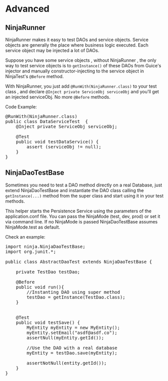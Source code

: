 Advanced
========

NinjaRunner
-----------

NinjaRunner makes it easy to test DAOs and service objects.
Service objects are generally the place where business logic executed.
Each service object may be injected a lot of DAOs.

Suppose you have some service objects ,
without NinjaRunner , the only way to test service objects is to <code>getInstance()</code>
of these DAOs
from Guice's injector and manually constructor-injecting to the service object
in NinjaTest's <code>@Before</code> method.

With NinjaRunner, you just add <code>@RunWith(NinjaRunner.class)</code> to your test class ,
and declare <code>@Inject private ServiceObj serviceObj</code> and you'll get an
injected serviceObj. No more <code>@Before</code> methods.

Code Example:
 
<pre class="prettyprint">
&#064;RunWith(NinjaRunner.class)
public class DataServiceTest  {
    &#064;Inject private ServiceObj serviceObj;

    &#064;Test
    public void testDataService() {
        assert (serviceObj != null);
    }
}
</pre>



NinjaDaoTestBase
----------------

Sometimes you need to test a DAO method directly on a real Database, 
just extend NinjaDaoTestBase and instantiate the DAO class calling 
the <code>getInstance(...)</code> method from the super 
class and start using it in your test methods. 

This helper starts the Persistence Service using the parameters of the 
application.conf file. You can pass the NinjaMode (test, dev, prod) or 
set it via command line. If no NinjaMode is passed NinjaDaoTestBase 
assumes NinjaMode.test as default.

Check an example:

<pre class="prettyprint">
import ninja.NinjaDaoTestBase;
import org.junit.*;

public class AbstractDaoTest extends NinjaDaoTestBase {

    private TestDao testDao;

    @Before
    public void run(){
        //Instanting DAO using super method
        testDao = getInstance(TestDao.class);
    }


    @Test
    public void testSave() {
        MyEntity myEntity = new MyEntity();
        myEntity.setEmail("asdf@asdf.co");
        assertNull(myEntity.getId());

        //Use the DAO with a real database
        myEntity = testDao.save(myEntity);

        assertNotNull(entity.getId());
    }
}
</pre>
